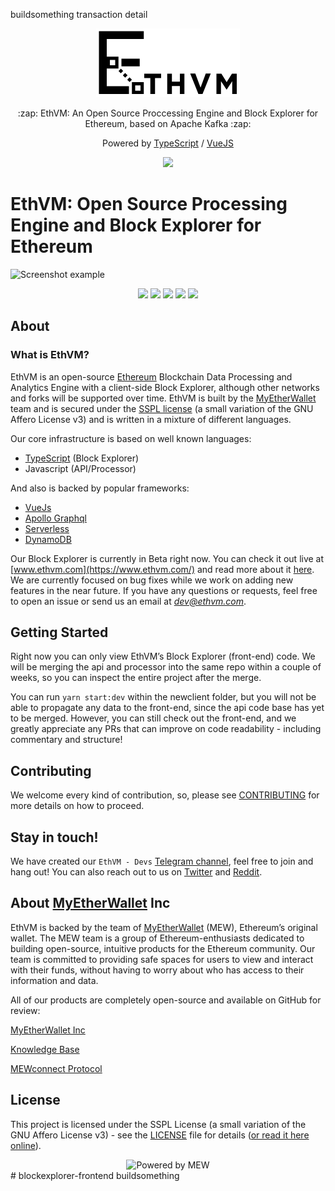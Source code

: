 buildsomething transaction detail
<div align="center">
  <img src="https://raw.githubusercontent.com/EthVM/ethvm/master/.github/assets/logo.png" alt="ethvm-logo">
  <p>:zap: EthVM: An Open Source Proccessing Engine and Block Explorer for Ethereum, based on Apache Kafka :zap:</p>
  <p>Powered by <a href="https://www.typescriptlang.org/">TypeScript</a> / <a href="https://vuejs.org/">VueJS</a>
  <p><a href="https://travis-ci.org/EthVM/EthVM.svg?branch=develop""><img src="https://travis-ci.org/EthVM/EthVM.svg?branch=develop"/></a></p>
</div>

# EthVM: Open Source Processing Engine and Block Explorer for Ethereum

![Screenshot example](.github/assets/capture-1.png)

<p align="center">
  <img src="https://raw.githubusercontent.com/EthVM/ethvm/develop/.github/assets/capture-1.png" width="100" />
  <img src="https://raw.githubusercontent.com/EthVM/ethvm/develop/.github/assets/capture-2.png" width="100" />
  <img src="https://raw.githubusercontent.com/EthVM/ethvm/develop/.github/assets/capture-3.png" width="100" />
  <img src="https://raw.githubusercontent.com/EthVM/ethvm/develop/.github/assets/capture-4.png" width="100" />
  <img src="https://raw.githubusercontent.com/EthVM/ethvm/develop/.github/assets/capture-5.png" width="100" />
</p>

## About

### What is EthVM?
EthVM is an open-source [Ethereum](https://www.ethereum.org/) Blockchain Data Processing and Analytics Engine with a client-side Block Explorer, although other networks and forks will be supported over time. EthVM is built by the [MyEtherWallet](https://github.com/MyEtherWallet) team and is secured under the [SSPL license](https://www.mongodb.com/licensing/server-side-public-license) (a small variation of the GNU Affero License v3) and is written in a mixture of different languages.

Our core infrastructure is based on well known languages:

- [TypeScript](https://www.typescriptlang.org/) (Block Explorer)
- Javascript (API/Processor)

And also is backed by popular frameworks:

- [VueJs](https://vuejs.org/)
- [Apollo Graphql](https://www.apollographql.com/)
- [Serverless](https://www.serverless.com/)
- [DynamoDB](https://aws.amazon.com/dynamodb/)

Our Block Explorer is currently in Beta right now. You can check it out live at [www.ethvm.com](https://www.ethvm.com/) and read more about it [here](https://medium.com/myetherwallet/introducing-mews-ethereum-blockchain-explorer-ethvm-beta-78e5b849e2fc). We are currently focused on bug fixes while we work on adding new features in the near future. If you have any questions or requests, feel free to open an issue or send us an email at *dev@ethvm.com*.


## Getting Started

Right now you can only view EthVM’s Block Explorer (front-end) code. We will be merging the api and processor into the same repo within a couple of weeks, so you can inspect the entire project after the merge.

You can run  `yarn start:dev` within the newclient folder, but you will not be able to propagate any data to the front-end, since the api code base has yet to be merged. However, you can still check out the front-end, and we greatly appreciate any PRs that can improve on code readability - including commentary and structure!


## Contributing

We welcome every kind of contribution, so, please see [CONTRIBUTING](.github/CONTRIBUTING.md) for more details on how to proceed.

## Stay in touch!

We have created our `EthVM - Devs` [Telegram channel](https://t.me/ethvm), feel free to join and hang out!
You can also reach out to us on [Twitter](https://twitter.com/Eth_VM) and [Reddit](https://www.reddit.com/r/ethvm/).

## About [MyEtherWallet](https://github.com/MyEtherWallet) Inc

EthVM is backed by the team of [MyEtherWallet](https://github.com/MyEtherWallet) (MEW), Ethereum’s original wallet. The MEW team is a group of Ethereum-enthusiasts dedicated to building open-source, intuitive products for the Ethereum community. Our team is committed to providing safe spaces for users to view and interact with their funds, without having to worry about who has access to their information and data.

All of our products are completely open-source and available on GitHub for review:

[MyEtherWallet Inc](https://github.com/MyEtherWallet/MyEtherWallet)

[Knowledge Base](https://github.com/MyEtherWallet/knowledge-base)

[MEWconnect Protocol](https://github.com/MyEtherWallet/MEWconnect)


## License

This project is licensed under the SSPL License (a small variation of the GNU Affero License v3) - see the [LICENSE](LICENSE) file for details ([or read it here online](https://www.mongodb.com/licensing/server-side-public-license)).

<div align="center">
  <img src="https://raw.githubusercontent.com/EthVM/EthVM/develop/.github/assets/powered-by-MEW.png" alt="Powered by MEW" />
</div>
# blockexplorer-frontend
buildsomething